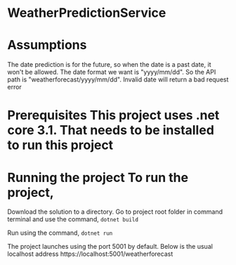 # WeatherPredictionService

# Assumptions

The date prediction is for the future, so when the date is a past date, it won't be allowed.
The date format we want is "yyyy/mm/dd". So the API path is "weatherforecast/yyyy/mm/dd".
Invalid date will return a bad request error
# Prerequisites This project uses .net core 3.1. That needs to be installed to run this project

# Running the project To run the project,

Download the solution to a directory.
Go to project root folder in command terminal and use the command,
` dotnet build `

Run using the command,
` dotnet run `

The project launches using the port 5001 by default. Below is the usual localhost address https://localhost:5001/weatherforecast